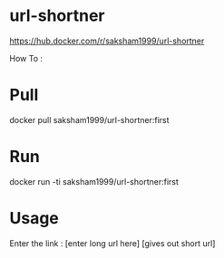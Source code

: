 # url-shortner

https://hub.docker.com/r/saksham1999/url-shortner

How To :

# Pull
docker pull saksham1999/url-shortner:first 

# Run
docker run -ti saksham1999/url-shortner:first 

# Usage
Enter the link : [enter long url here]
[gives out short url]
